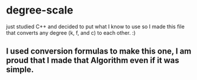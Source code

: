 # degree-scale
just studied C++ and decided to put what I know to use so I made this file that converts any degree (k, f, and c) to each other. :) 
 
 ## I used conversion formulas to make this one, I am proud that I made that Algorithm even if it was simple.
